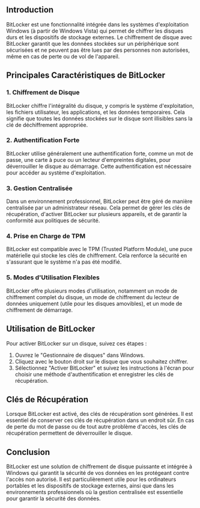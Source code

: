 ## Introduction
BitLocker est une fonctionnalité intégrée dans les systèmes d'exploitation Windows (à partir de Windows Vista) qui permet de chiffrer les disques durs et les dispositifs de stockage externes. Le chiffrement de disque avec BitLocker garantit que les données stockées sur un périphérique sont sécurisées et ne peuvent pas être lues par des personnes non autorisées, même en cas de perte ou de vol de l'appareil.

## Principales Caractéristiques de BitLocker

### 1. Chiffrement de Disque
BitLocker chiffre l'intégralité du disque, y compris le système d'exploitation, les fichiers utilisateur, les applications, et les données temporaires. Cela signifie que toutes les données stockées sur le disque sont illisibles sans la clé de déchiffrement appropriée.

### 2. Authentification Forte
BitLocker utilise généralement une authentification forte, comme un mot de passe, une carte à puce ou un lecteur d'empreintes digitales, pour déverrouiller le disque au démarrage. Cette authentification est nécessaire pour accéder au système d'exploitation.

### 3. Gestion Centralisée
Dans un environnement professionnel, BitLocker peut être géré de manière centralisée par un administrateur réseau. Cela permet de gérer les clés de récupération, d'activer BitLocker sur plusieurs appareils, et de garantir la conformité aux politiques de sécurité.

### 4. Prise en Charge de TPM
BitLocker est compatible avec le TPM (Trusted Platform Module), une puce matérielle qui stocke les clés de chiffrement. Cela renforce la sécurité en s'assurant que le système n'a pas été modifié.

### 5. Modes d'Utilisation Flexibles
BitLocker offre plusieurs modes d'utilisation, notamment un mode de chiffrement complet du disque, un mode de chiffrement du lecteur de données uniquement (utile pour les disques amovibles), et un mode de chiffrement de démarrage.

## Utilisation de BitLocker

Pour activer BitLocker sur un disque, suivez ces étapes :

1. Ouvrez le "Gestionnaire de disques" dans Windows.
2. Cliquez avec le bouton droit sur le disque que vous souhaitez chiffrer.
3. Sélectionnez "Activer BitLocker" et suivez les instructions à l'écran pour choisir une méthode d'authentification et enregistrer les clés de récupération.

## Clés de Récupération
Lorsque BitLocker est activé, des clés de récupération sont générées. Il est essentiel de conserver ces clés de récupération dans un endroit sûr. En cas de perte du mot de passe ou de tout autre problème d'accès, les clés de récupération permettent de déverrouiller le disque.

## Conclusion
BitLocker est une solution de chiffrement de disque puissante et intégrée à Windows qui garantit la sécurité de vos données en les protégeant contre l'accès non autorisé. Il est particulièrement utile pour les ordinateurs portables et les dispositifs de stockage externes, ainsi que dans les environnements professionnels où la gestion centralisée est essentielle pour garantir la sécurité des données.